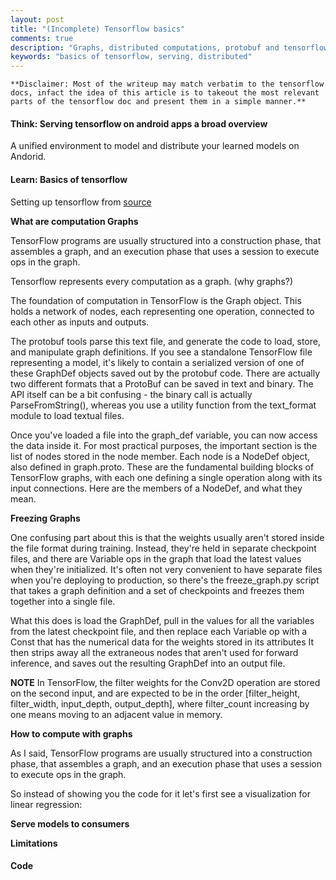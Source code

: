 ```yaml
---
layout: post
title: "(Incomplete) Tensorflow basics"
comments: true
description: "Graphs, distributed computations, protobuf and tensorflow serving"
keywords: "basics of tensorflow, serving, distributed"
---
```


```
**Disclaimer: Most of the writeup may match verbatim to the tensorflow docs, infact the idea of this article is to takeout the most relevant parts of the tensorflow doc and present them in a simple manner.**
```

#### **Think: Serving tensorflow on android apps a broad overview**

A unified environment to model and distribute your learned models on Andorid.

#### **Learn: Basics of tensorflow** 

Setting up tensorflow from [source](https://gist.github.com/vetional/3f75fa1a0a3923912d7b58819abef29f)

**What are computation Graphs**

TensorFlow programs are usually structured into a construction phase, that assembles a graph, and an execution phase that uses a session to execute ops in the graph.

Tensorflow represents every computation as a graph. (why graphs?)

The foundation of computation in TensorFlow is the Graph object. This holds a network of nodes, each representing one operation, connected to each other as inputs and outputs.

The protobuf tools parse this text file, and generate the code to load, store, and manipulate graph definitions. If you see a standalone TensorFlow file representing a model, it's likely to contain a serialized version of one of these GraphDef objects saved out by the protobuf code. There are actually two different formats that a ProtoBuf can be saved in text and binary. The API itself can be a bit confusing - the binary call is actually ParseFromString(), whereas you use a utility function from the text_format module to load textual files.

Once you've loaded a file into the graph_def variable, you can now access the data inside it. For most practical purposes, the important section is the list of nodes stored in the node member. Each node is a NodeDef object, also defined in graph.proto. These are the fundamental building blocks of TensorFlow graphs, with each one defining a single operation along with its input connections. Here are the members of a NodeDef, and what they mean.

**Freezing Graphs**

One confusing part about this is that the weights usually aren't stored inside the file format during training. Instead, they're held in separate checkpoint files, and there are Variable ops in the graph that load the latest values when they're initialized. It's often not very convenient to have separate files when you're deploying to production, so there's the freeze_graph.py script that takes a graph definition and a set of checkpoints and freezes them together into a single file.

What this does is load the GraphDef, pull in the values for all the variables from the latest checkpoint file, and then replace each Variable op with a Const that has the numerical data for the weights stored in its attributes It then strips away all the extraneous nodes that aren't used for forward inference, and saves out the resulting GraphDef into an output file.

**NOTE**
In TensorFlow, the filter weights for the Conv2D operation are stored on the second input, and are expected to be in the order [filter_height, filter_width, input_depth, output_depth], where filter_count increasing by one means moving to an adjacent value in memory.

**How to compute with graphs**

As I said, TensorFlow programs are usually structured into a construction phase, that assembles a graph, and an execution phase that uses a session to execute ops in the graph.

So instead of showing you the code for it let's first see a visualization for linear regression:


**Serve models to consumers**

**Limitations**

#### Code